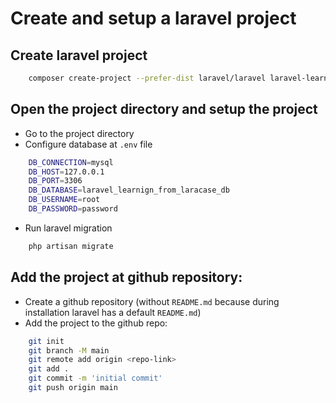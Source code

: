 # Create and setup a laravel project

## Create laravel project
```bash	
    composer create-project --prefer-dist laravel/laravel laravel-learning-from-laracast
```
## Open the project directory and setup the project
- Go to the project directory 
- Configure database at `.env` file	
```bash
	DB_CONNECTION=mysql
	DB_HOST=127.0.0.1
	DB_PORT=3306
	DB_DATABASE=laravel_learnign_from_laracase_db
	DB_USERNAME=root
	DB_PASSWORD=password
```
- Run laravel migration 
```bash
    php artisan migrate
```

## Add the project at github repository:
- Create a github repository (without `README.md` because during installation laravel has a default `README.md`)
- Add the project to the github repo:
```bash
    git init
	git branch -M main
	git remote add origin <repo-link>
	git add .
	git commit -m 'initial commit'
	git push origin main  
```